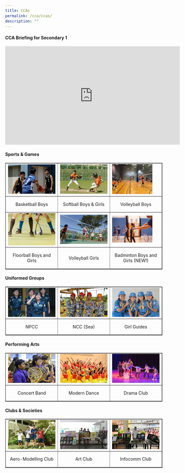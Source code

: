 ```yaml
---
title: CCAs
permalink: /cca/ccas/
description: ""
---
```

<h4><strong>CCA Briefing for Secondary 1</strong></h4>
<iframe width="560" height="315" src="https://www.youtube.com/embed/tEgW1DvihZg" title="CCA Briefing 2022" frameborder="0" allow="accelerometer; autoplay; clipboard-write; encrypted-media; gyroscope; picture-in-picture; web-share" allowfullscreen></iframe>
<h4><strong>Sports & Games</strong></h4>
<table style="border-collapse: collapse; width: 100%;" border="1">
<tbody>
<tr>
<td style="width: 33.3333%;"><a href="/cca/ccas/sports/basketball-boys"><img style="width: 100%;" src="/images/cca1.jpg" /></a></td>
<td style="width: 33.3333%;"><a href="/cca/ccas/sports/softball-boys-n-girls"><img style="width: 100%;" src="/images/cca2.jpg" /></a></td>
<td style="width: 33.3333%;"><a href="/cca/ccas/sports/volleyball-boys"><img style="width: 85%;" src="/images/cca13.jpg" /></a></td>
</tr>
<tr>
<td style="width: 33.3333%;"><p style="text-align: center;">Basketball Boys</p></td>
<td style="width: 33.3333%;"><p style="text-align: center;">Softball Boys & Girls</p></td>
<td style="width: 33.3333%;"><p style="text-align: center;">Volleyball Boys</p></td>
</tr>
<tr>
<td style="width: 33.3333%;"><a href="/cca/ccas/sports/floorball-boys-n-girls"><img style="width: 100%;" src="/images/cca14.png" /></a></td>
<td style="width: 33.3333%;"><a href="/cca/ccas/sports/volleyball-girls"><img style="width: 100%;" src="/images/cca3.jpg" /></a></td>
<td style="width: 33.3333%;"><a href="/cca/ccas/sports/badminton-boys-n-girls-new"><img style="width: 85%;" src="/images/cca15.jpg" /></a></td></td>
</tr>
<tr>
<td style="width: 33.3333%;"><p style="text-align: center;">Floorball Boys and Girls</p></td>
<td style="width: 33.3333%;"><p style="text-align: center;">Volleyball Girls</p></td>
<td style="width: 33.3333%;"><p style="text-align: center;">Badminton Boys and Girls (NEW!)</p></td>
</tr>
</tbody>
</table>
<h4><strong>Uniformed Groups</strong></h4>
<table style="border-collapse: collapse; width: 100%;" border="1">
<tbody>
<tr>
<td style="width: 33.3333%;"><a href="/cca/ccas/uniformed-groups/npcc"><img style="width: 100%;" src="/images/cca4.jpg" /></a></td>
<td style="width: 33.3333%;"><a href="/cca/ccas/uniformed-groups/ncc-sea"><img style="width: 100%;" src="/images/cca5.jpg" /></a></td>
<td style="width: 33.3333%;"><a href="/cca/ccas/uniformed-groups/girl-guides"><img style="width: 100%;" src="/images/cca6.jpg" /></a></td>
</tr>
<tr>
<td style="width: 33.3333%;"><p style="text-align: center;">NPCC</p></td>
<td style="width: 33.3333%;"><p style="text-align: center;">NCC (Sea)</p></td>
<td style="width: 33.3333%;"><p style="text-align: center;">Girl Guides</p></td>
</tr>
</tbody>
</table>
<h4><strong>Performing Arts</strong></h4>
<table style="border-collapse: collapse; width: 100%;" border="1">
<tbody>
<tr>
<td style="width: 33.3333%;"><a href="/cca/ccas/performing-arts/concert-band"><img style="width: 100%;" src="/images/cca7.jpg" /></a></td>
<td style="width: 33.3333%;"><a href="/cca/ccas/performing-arts/modern-dance"><img style="width: 100%;" src="/images/cca8.jpg" /></a></td>
<td style="width: 33.3333%;"><a href="/cca/ccas/performing-arts/drama-club"><img style="width: 100%;" src="/images/cca9.jpg" /></a></td>
</tr>
<tr>
<td style="width: 33.3333%;"><p style="text-align: center;">Concert Band</p></td>
<td style="width: 33.3333%;"><p style="text-align: center;">Modern Dance</p></td>
<td style="width: 33.3333%;"><p style="text-align: center;">Drama Club</p></td>
</tr>
</tbody>
</table>
<h4><strong>Clubs & Societies</strong></h4>
<table style="border-collapse: collapse; width: 100%;" border="1">
<tbody>
<tr>
<td style="width: 33.3333%;"><a href="/cca/ccas/clubs-n-societies/aero-modelling-club"><img style="width: 100%;" src="/images/cca10.jpg" /></a></td>
<td style="width: 33.3333%;"><a href="/cca/ccas/clubs-n-societies/art-club"><img style="width: 100%;" src="/images/cca11.jpg" /></a></td>
<td style="width: 33.3333%;"><a href="/cca/ccas/clubs-n-societies/infocomm-club"><img style="width: 100%;" src="/images/cca12.jpg" /></a></td>
</tr>
<tr>
<td style="width: 33.3333%;"><p style="text-align: center;">Aero-Modelling Club</p></td>
<td style="width: 33.3333%;"><p style="text-align: center;">Art Club</p></td>
<td style="width: 33.3333%;"><p style="text-align: center;">Infocomm Club</p></td>
</tr>
</tbody>
</table>